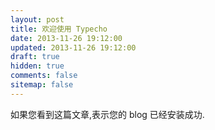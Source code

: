 ```yaml
---
layout: post
title: 欢迎使用 Typecho
date: 2013-11-26 19:12:00
updated: 2013-11-26 19:12:00
draft: true
hidden: true
comments: false
sitemap: false
---
```


如果您看到这篇文章,表示您的 blog 已经安装成功.
